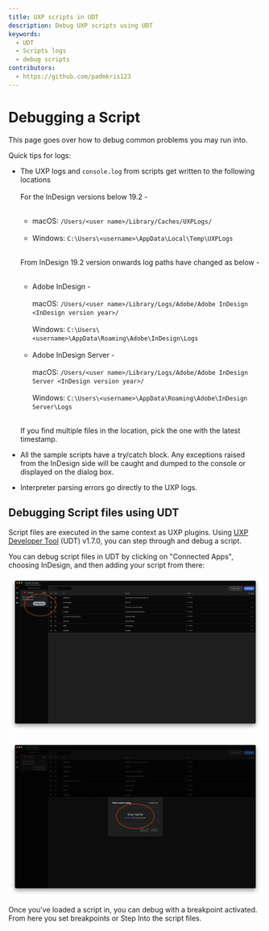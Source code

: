 ```yaml
---
title: UXP scripts in UDT
description: Debug UXP scripts using UDT
keywords:
  - UDT
  - Scripts logs
  - debug scripts
contributors:
  - https://github.com/padmkris123
---
```


# Debugging a Script
This page goes over how to debug common problems you may run into.

Quick tips for logs:
* The UXP logs and `console.log` from scripts get written to the following locations <br></br>
  For the InDesign versions below 19.2 -  <br></br>
    - macOS: `/Users/<user name>/Library/Caches/UXPLogs/` <br></br>
    - Windows: `C:\Users\<username>\AppData\Local\Temp\UXPLogs` <br></br>

  From InDesign 19.2 version onwards log paths have changed as below - <br></br>
    - Adobe InDesign - <br></br>
      macOS: `/Users/<user name>/Library/Logs/Adobe/Adobe InDesign <InDesign version year>/` <br></br>
      Windows: `C:\Users\<username>\AppData\Roaming\Adobe\InDesign\Logs` <br></br>
    - Adobe InDesign Server - <br></br>
      macOS: `/Users/<user name>/Library/Logs/Adobe/Adobe InDesign Server <InDesign version year>/` <br></br>
      Windows: `C:\Users\<username>\AppData\Roaming\Adobe\InDesign Server\Logs` <br></br>

  If you find multiple files in the location, pick the one with the latest timestamp.
* All the sample scripts have a try/catch block. Any exceptions raised from the InDesign side will be caught and dumped to the console or displayed on the dialog box.
* Interpreter parsing errors go directly to the UXP logs.

## Debugging Script files using UDT

Script files are executed in the same context as UXP plugins. Using [UXP Developer Tool](https://creativecloud.adobe.com/apps/download/uxp-developer-tools) (UDT) v1.7.0, you can step through and debug a script.

You can debug script files in UDT by clicking on "Connected Apps", choosing InDesign, and then adding your script from there:

![step 1 of loading an InDesign script into UDT](step1.png)

![step 2 of loading an InDesign script into UDT](step2.png)

Once you've loaded a script in, you can debug with a breakpoint activated. From here you set breakpoints or Step Into the script files. 